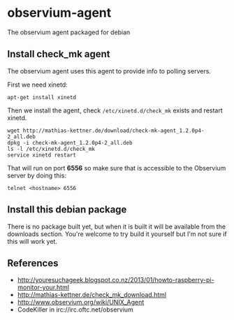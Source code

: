 observium-agent
===============

The observium agent packaged for debian

## Install check_mk agent

The observium agent uses this agent to provide info to polling servers.

First we need xinetd:

```
apt-get install xinetd
```

Then we install the agent, check `/etc/xinetd.d/check_mk` exists and restart xinetd.

```
wget http://mathias-kettner.de/download/check-mk-agent_1.2.0p4-2_all.deb
dpkg -i check-mk-agent_1.2.0p4-2_all.deb
ls -l /etc/xinetd.d/check_mk
service xinetd restart
```

That will run on port **6556** so make sure that is accessible to the Observium server by doing this:

```
telnet <hostname> 6556
```

## Install this debian package

There is no package built yet, but when it is built it will be available from the downloads section.  You're welcome to try build it yourself but I'm not sure if this will work yet.

## References
* http://youresuchageek.blogspot.co.nz/2013/01/howto-raspberry-pi-monitor-your.html
* http://mathias-kettner.de/check_mk_download.html
* http://www.observium.org/wiki/UNIX_Agent
* CodeKiller in irc://irc.oftc.net/observium
